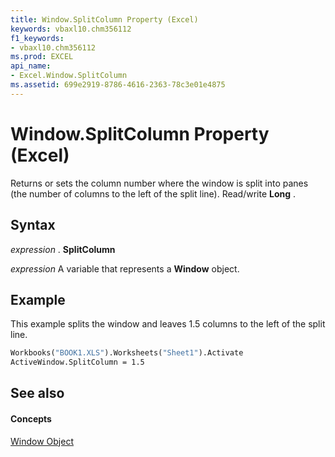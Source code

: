 ```yaml
---
title: Window.SplitColumn Property (Excel)
keywords: vbaxl10.chm356112
f1_keywords:
- vbaxl10.chm356112
ms.prod: EXCEL
api_name:
- Excel.Window.SplitColumn
ms.assetid: 699e2919-8786-4616-2363-78c3e01e4875
---
```



# Window.SplitColumn Property (Excel)

Returns or sets the column number where the window is split into panes (the number of columns to the left of the split line). Read/write  **Long** .


## Syntax

 _expression_ . **SplitColumn**

 _expression_ A variable that represents a **Window** object.


## Example

This example splits the window and leaves 1.5 columns to the left of the split line.


```vb
Workbooks("BOOK1.XLS").Worksheets("Sheet1").Activate 
ActiveWindow.SplitColumn = 1.5
```


## See also


#### Concepts


[Window Object](window-object-excel.md)

